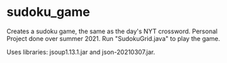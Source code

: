 # sudoku_game
Creates a sudoku game, the same as the day's NYT crossword. Personal Project done over summer 2021. 
Run "SudokuGrid.java" to play the game. 

Uses libraries: jsoup1.13.1.jar and json-20210307.jar. 
